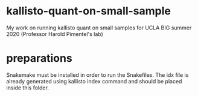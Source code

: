 # kallisto-quant-on-small-sample
My work on running kallisto quant on small samples for UCLA BIG summer 2020 (Professor Harold Pimentel's lab)

# preparations
Snakemake must be installed in order to run the Snakefiles.
The idx file is already generated using kallisto index command and should be placed inside this folder.
